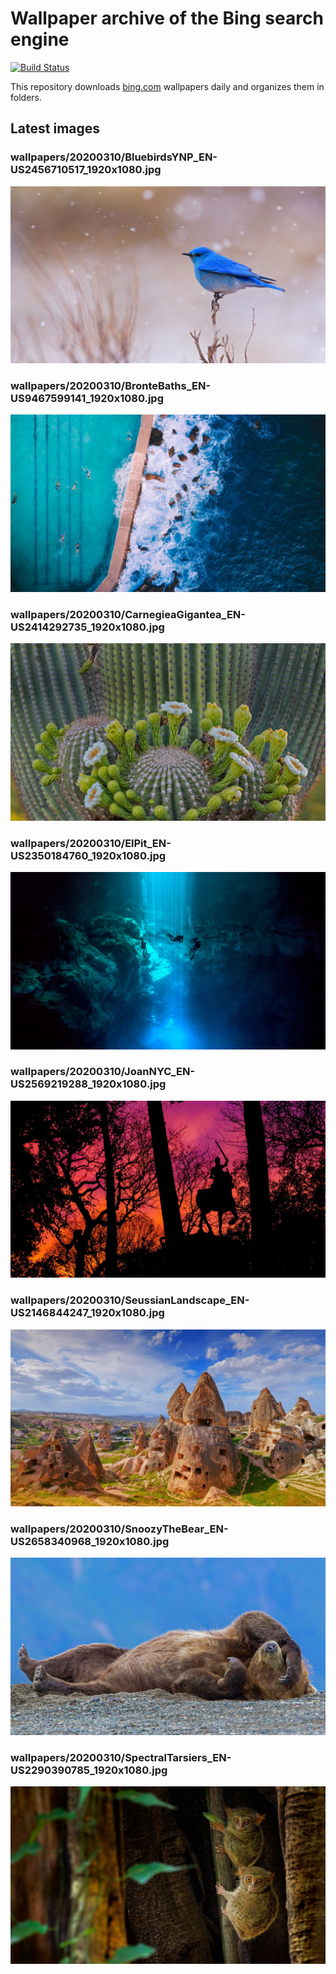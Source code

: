 # Wallpaper archive of the Bing search engine

[![Build Status](https://travis-ci.org/kijart/bing-daily-images-dl.svg?branch=wallpapers)](https://travis-ci.org/kijart/bing-daily-images-dl)

This repository downloads [bing.com](https://www.bing.com) wallpapers daily and organizes them in folders.

## Latest images

<!-- Wallpapers -->

### wallpapers/20200310/BluebirdsYNP_EN-US2456710517_1920x1080.jpg

![wallpapers/20200310/BluebirdsYNP_EN-US2456710517_1920x1080.jpg](wallpapers/20200310/BluebirdsYNP_EN-US2456710517_1920x1080.jpg)

### wallpapers/20200310/BronteBaths_EN-US9467599141_1920x1080.jpg

![wallpapers/20200310/BronteBaths_EN-US9467599141_1920x1080.jpg](wallpapers/20200310/BronteBaths_EN-US9467599141_1920x1080.jpg)

### wallpapers/20200310/CarnegieaGigantea_EN-US2414292735_1920x1080.jpg

![wallpapers/20200310/CarnegieaGigantea_EN-US2414292735_1920x1080.jpg](wallpapers/20200310/CarnegieaGigantea_EN-US2414292735_1920x1080.jpg)

### wallpapers/20200310/ElPit_EN-US2350184760_1920x1080.jpg

![wallpapers/20200310/ElPit_EN-US2350184760_1920x1080.jpg](wallpapers/20200310/ElPit_EN-US2350184760_1920x1080.jpg)

### wallpapers/20200310/JoanNYC_EN-US2569219288_1920x1080.jpg

![wallpapers/20200310/JoanNYC_EN-US2569219288_1920x1080.jpg](wallpapers/20200310/JoanNYC_EN-US2569219288_1920x1080.jpg)

### wallpapers/20200310/SeussianLandscape_EN-US2146844247_1920x1080.jpg

![wallpapers/20200310/SeussianLandscape_EN-US2146844247_1920x1080.jpg](wallpapers/20200310/SeussianLandscape_EN-US2146844247_1920x1080.jpg)

### wallpapers/20200310/SnoozyTheBear_EN-US2658340968_1920x1080.jpg

![wallpapers/20200310/SnoozyTheBear_EN-US2658340968_1920x1080.jpg](wallpapers/20200310/SnoozyTheBear_EN-US2658340968_1920x1080.jpg)

### wallpapers/20200310/SpectralTarsiers_EN-US2290390785_1920x1080.jpg

![wallpapers/20200310/SpectralTarsiers_EN-US2290390785_1920x1080.jpg](wallpapers/20200310/SpectralTarsiers_EN-US2290390785_1920x1080.jpg)

